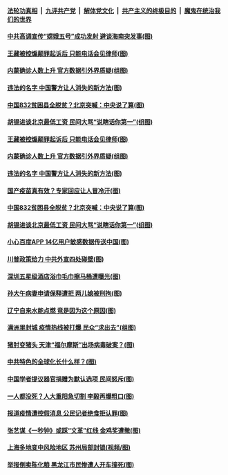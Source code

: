 

####  [法轮功真相](../../../../basic/blob/master/README.md?t=11262231) &nbsp;|&nbsp; [九评共产党](../../../../9ping.md/blob/master/README.md?t=11262231) &nbsp;|&nbsp; [解体党文化](../../../../jtdwh.md/blob/master/README.md?t=11262231)  &nbsp;|&nbsp; [共产主义的终极目的](../../../../gczydzjmd.md/blob/master/README.md?t=11262231) &nbsp;|&nbsp; [魔鬼在统治我们的世界](../../../../mgztzwmdsj.md/blob/master/README.md?t=11262231) 

#### [中共高调宣传“嫦娥五号”成功发射 避谈海南突发事(图)](../pages/p1/953853.md?t=11262231) 

#### [王藏被控煽颠罪起诉后 只能电话会见律师(图)](../pages/p1/953855.md?t=11262231) 

#### [内蒙确诊人数上升 官方数据引外界质疑(组图)](../pages/p1/953806.md?t=11262231) 

#### [违法的名字 中国警方让人消失的新方法(图)](../pages/p1/953807.md?t=11262231) 

#### [中国832贫困县全脱贫？北京突喊：中央说了算(图)](../pages/p1/953767.md?t=11262231) 

#### [胡锡进谈北京最低工资 民间大骂“说瞎话你第一”(组图)](../pages/p1/953770.md?t=11262231) 

#### [王藏被控煽颠罪起诉后 只能电话会见律师(图)](../pages/p1/953855.md?t=11262231) 

#### [内蒙确诊人数上升 官方数据引外界质疑(组图)](../pages/p1/953806.md?t=11262231) 

#### [违法的名字 中国警方让人消失的新方法(图)](../pages/p1/953807.md?t=11262231) 

#### [国产疫苗真有效？专家回应让人冒冷汗(图)](../pages/p1/953737.md?t=11262231) 

#### [中国832贫困县全脱贫？北京突喊：中央说了算(图)](../pages/p1/953767.md?t=11262231) 

#### [胡锡进谈北京最低工资 民间大骂“说瞎话你第一”(组图)](../pages/p1/953770.md?t=11262231) 

#### [小心百度APP 14亿用户敏感数据传送中国(图)](../pages/p1/953748.md?t=11262231) 

#### [川普政策给力 中共外宣四处碰壁(图)](../pages/p1/953750.md?t=11262231) 

#### [深圳五星级酒店浴巾毛巾擦马桶遭曝光(图)](../pages/p1/953709.md?t=11262231) 

#### [孙大午病妻申请保释遭拒 两儿媳被刑拘(图)](../pages/p1/953728.md?t=11262231) 

#### [辽宁自来水能点燃 竟是因为这个原因(图)](../pages/p1/953723.md?t=11262231) 

#### [满洲里封城 疫情热线被打爆 民众“求出去”(组图)](../pages/p1/953714.md?t=11262231) 

#### [猪肘变猪头 天津“福尔摩斯”出场病毒破案？(图)](../pages/p1/953705.md?t=11262231) 

#### [中共特色的全球化长什么样？(图)](../pages/p1/953673.md?t=11262231) 

#### [中国学者提议器官捐赠为默认选项 民间怒斥(图)](../pages/p1/953625.md?t=11262231) 

#### [一人都没死？人大重阳急切割 李毅再爆粗口(图)](../pages/p1/953683.md?t=11262231) 

#### [报道疫情遭控假消息 公民记者绝食拒认罪(图)](../pages/p1/953628.md?t=11262231) 

#### [张艺谋《一秒钟》或踩“文革”红线 金鸡奖遭撤(图)](../pages/p1/953677.md?t=11262231) 

#### [上海多地变中风险地区 苏州局部封锁(视频/图)](../pages/p1/953643.md?t=11262231) 

#### [举报倒卖陈化粮 黑龙江市民惨遭人开车撞死(图)](../pages/p1/953647.md?t=11262231) 

